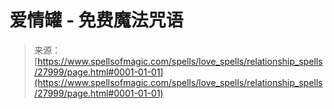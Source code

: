 <!--yml

分类：未分类

日期：2024年06月12日 19:17:35

-->

# 爱情罐 - 免费魔法咒语

> 来源：[https://www.spellsofmagic.com/spells/love_spells/relationship_spells/27999/page.html#0001-01-01](https://www.spellsofmagic.com/spells/love_spells/relationship_spells/27999/page.html#0001-01-01)
